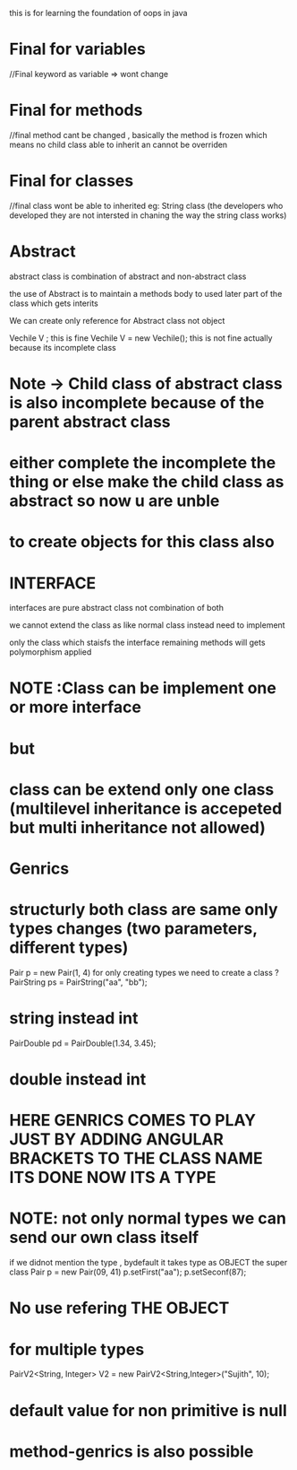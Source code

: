 this is for learning the foundation of oops in java


# Final for variables
//Final keyword as variable => wont change

# Final for methods
//final method cant be changed , basically the method is frozen which means no child class able to inherit
an cannot be overriden

# Final for classes
//final class wont be able to inherited eg: String class (the developers who developed they are not intersted in chaning the way the string class works)


# Abstract 
abstract class is combination of abstract and non-abstract class

the use of Abstract is to maintain a methods body to used later part of the class which gets interits 

We can create only reference for Abstract class not object

Vechile V ; this is fine 
Vechile V = new Vechile(); this is not fine actually because its incomplete class

# Note -> Child class of abstract class is also incomplete because of the parent abstract class   
# either complete the incomplete the thing or else make the child class as abstract so now u are unble 
# to create objects for this class also 


# INTERFACE 

interfaces are pure abstract class not combination of both

we cannot extend the class as like normal class instead need to implement

only the class which staisfs the interface remaining methods will gets polymorphism applied

# NOTE :Class can be implement one or more interface 
# but 
# class can be extend only one class (multilevel inheritance is accepeted but multi inheritance not allowed)



# Genrics

  # structurly both class are same only types changes (two parameters, different types) 
  Pair p = new Pair(1, 4)
        for only creating types we need to create a class ?
  PairString ps = PairString("aa", "bb"); 
  # string instead int
 PairDouble pd = PairDouble(1.34, 3.45);
 # double instead int

 

 # HERE GENRICS COMES TO PLAY JUST BY ADDING ANGULAR BRACKETS TO THE CLASS NAME <T> ITS DONE NOW ITS A TYPE

  # NOTE: not only normal types we can send our own class itself 

  if we didnot mention the type , bydefault it takes type as OBJECT the super class
   Pair p = new Pair(09, 41)
   p.setFirst("aa");
   p.setSeconf(87);
   # No use refering THE OBJECT

 # for multiple types 
 PairV2<String, Integer> V2  = new PairV2<String,Integer>("Sujith", 10); 

 # default value for non primitive is null

 # method-genrics is also possible 
  
